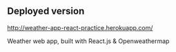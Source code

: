 ## Deployed version
http://weather-app-react-practice.herokuapp.com/

Weather web app, built with React.js &  Openweathermap
